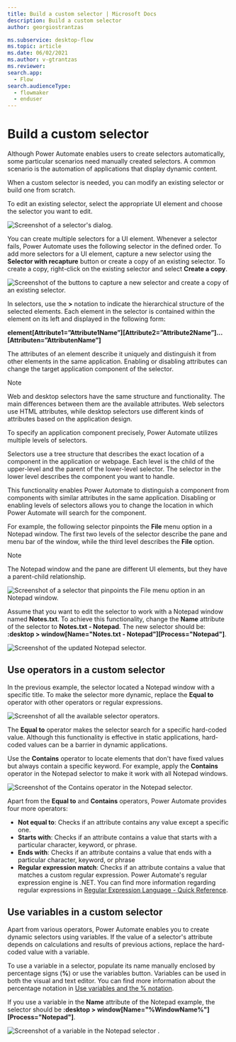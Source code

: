 ```yaml
---
title: Build a custom selector | Microsoft Docs
description: Build a custom selector
author: georgiostrantzas

ms.subservice: desktop-flow
ms.topic: article
ms.date: 06/02/2021
ms.author: v-gtrantzas
ms.reviewer:
search.app: 
  - Flow
search.audienceType: 
  - flowmaker
  - enduser
---
```


# Build a custom selector

Although Power Automate enables users to create selectors automatically, some particular scenarios need manually created selectors. A common scenario is the automation of applications that display dynamic content.

When a custom selector is needed, you can modify an existing selector or build one from scratch.

To edit an existing selector, select the appropriate UI element and choose the selector you want to edit. 

![Screenshot of a selector's dialog.](media/build-custom-selectors/edit-selector.png)

You can create multiple selectors for a UI element. Whenever a selector fails, Power Automate uses the following selector in the defined order. To add more selectors for a UI element, capture a new selector using the **Selector with recapture** button or create a copy of an existing selector. To create a copy, right-click on the existing selector and select **Create a copy**.

![Screenshot of the buttons to capture a new selector and create a copy of an existing selector.](media/build-custom-selectors/create-new-selector.png)

In selectors, use the **>** notation to indicate the hierarchical structure of the selected elements. Each element in the selector is contained within the element on its left and displayed in the following form: 

**element[Attribute1=”Attribute1Name”][Attribute2=”Attribute2Name”]...[Attributen=”AttributenName”]**

The attributes of an element describe it uniquely and distinguish it from other elements in the same application. Enabling or disabling attributes can change the target application component of the selector. 

> [!NOTE]
> Web and desktop selectors have the same structure and functionality. The main differences between them are the available attributes. Web selectors use HTML attributes, while desktop selectors use different kinds of attributes based on the application design.

To specify an application component precisely, Power Automate utilizes multiple levels of selectors.

Selectors use a tree structure that describes the exact location of a component in the application or webpage. Each level is the child of the upper-level and the parent of the lower-level selector. The selector in the lower level describes the component you want to handle. 

This functionality enables Power Automate to distinguish a component from components with similar attributes in the same application. Disabling or enabling levels of selectors allows you to change the location in which Power Automate will search for the component.

For example, the following selector pinpoints the **File** menu option in a Notepad window. The first two levels of the selector describe the pane and menu bar of the window, while the third level describes the **File** option.

> [!NOTE]
> The Notepad window and the pane are different UI elements, but they have a parent-child relationship. 

![Screenshot of a selector that pinpoints the File menu option in an Notepad window.](media/build-custom-selectors/file-option-notepad-selector.png)

Assume that you want to edit the selector to work with a Notepad window named **Notes.txt**. To achieve this functionality, change the **Name** attribute of the selector to **Notes.txt - Notepad**. The new selector should be: **:desktop > window[Name="Notes.txt - Notepad"][Process="Notepad"]**.

![Screenshot of the updated Notepad selector.](media/build-custom-selectors/notepad-selector.png)

## Use operators in a custom selector

In the previous example, the selector located a Notepad window with a specific title. To make the selector more dynamic, replace the **Equal to** operator with other operators or regular expressions.

![Screenshot of all the available selector operators.](media/build-custom-selectors/selector-operators.png)

The **Equal to** operator makes the selector search for a specific hard-coded value. Although this functionality is effective in static applications, hard-coded values can be a barrier in dynamic applications.

Use the **Contains** operator to locate elements that don't have fixed values but always contain a specific keyword. For example, apply the **Contains** operator in the Notepad selector to make it work with all Notepad windows.

![Screenshot of the Contains operator in the Notepad selector.](media/build-custom-selectors/contains-operator-notepad-selector.png)

Apart from the **Equal to** and **Contains** operators, Power Automate provides four more operators: 

- **Not equal to**: Checks if an attribute contains any value except a specific one.
- **Starts with**: Checks if an attribute contains a value that starts with a particular character, keyword, or phrase.
- **Ends with**: Checks if an attribute contains a value that ends with a particular character, keyword, or phrase
- **Regular expression match**: Checks if an attribute contains a value that matches a custom regular expression. Power Automate's regular expression engine is .NET. You can find more information regarding regular expressions in [Regular Expression Language - Quick Reference](/dotnet/standard/base-types/regular-expression-language-quick-reference).

## Use variables in a custom selector

Apart from various operators, Power Automate enables you to create dynamic selectors using variables. If the value of a selector's attribute depends on calculations and results of previous actions, replace the hard-coded value with a variable.

To use a variable in a selector, populate its name manually enclosed by percentage signs (**%**) or use the variables button. Variables can be used in both the visual and text editor. You can find more information about the percentage notation in [Use variables and the % notation](variable-manipulation.md).

If you use a variable in the **Name** attribute of the Notepad example, the selector should be **:desktop > window[Name="%WindowName%"][Process="Notepad"]**.

![Screenshot of a variable in the Notepad selector .](media/build-custom-selectors/variable-notepad-selector.png)